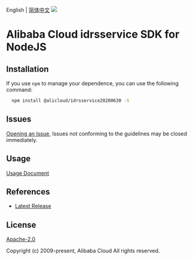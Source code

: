 English | [简体中文](README-CN.md)
![](https://aliyunsdk-pages.alicdn.com/icons/AlibabaCloud.svg)

# Alibaba Cloud idrsservice SDK for NodeJS

## Installation
If you use `npm` to manage your dependence, you can use the following command:

```sh
  npm install @alicloud/idrsservice20200630 -S
```

## Issues
[Opening an Issue](https://github.com/aliyun/alibabacloud-typescript-sdk/issues/new), Issues not conforming to the guidelines may be closed immediately.

## Usage
[Usage Document](https://github.com/aliyun/alibabacloud-typescript-sdk/blob/master/docs/Usage-EN.md#quick-examples)

## References
* [Latest Release](https://github.com/aliyun/alibabacloud-typescript-sdk/)

## License
[Apache-2.0](http://www.apache.org/licenses/LICENSE-2.0)

Copyright (c) 2009-present, Alibaba Cloud All rights reserved.
